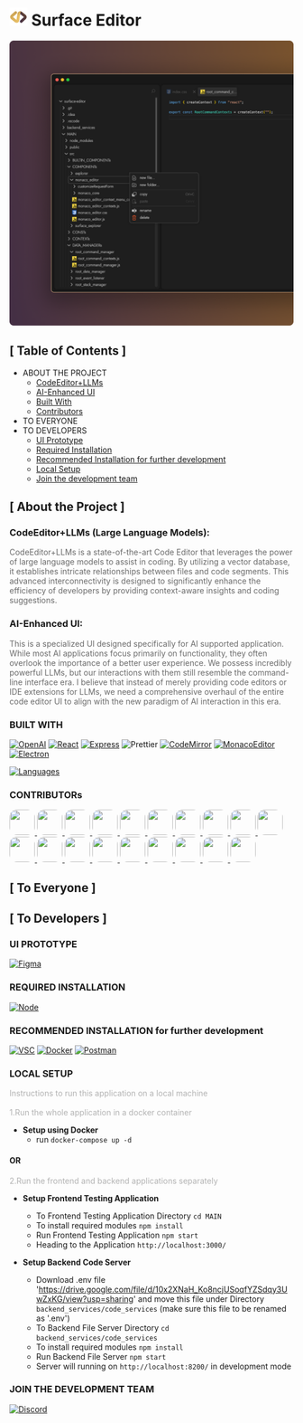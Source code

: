 # <img src="./MAIN/assets/logos/logo_mona_lisa_32.png"/> Surface Editor

![darwin32_demo_ui](./MAIN/assets/images/darwin32_demo_ui.png)

## [ Table of Contents ]

- ABOUT THE PROJECT
  - [CodeEditor+LLMs](#codeeditor-llms)
  - [AI-Enhanced UI](#ai-enhanced-ui)
  - [Built With](#built-with)
  - [Contributors](#contributors)
- TO EVERYONE
- TO DEVELOPERS
  - [UI Prototype](#ui-prototype)
  - [Required Installation](#required-installation)
  - [Recommended Installation for further development](#recommended-installation)
  - [Local Setup](#local-setup)
  - [Join the development team](#)

## [ About the Project ]

### <a id="codeeditor-llms"></a>CodeEditor+LLMs (Large Language Models):

<span style="opacity: 0.64">CodeEditor+LLMs is a state-of-the-art Code Editor that leverages the power of large language models to assist in coding. By utilizing a vector database, it establishes intricate relationships between files and code segments. This advanced interconnectivity is designed to significantly enhance the efficiency of developers by providing context-aware insights and coding suggestions.</span>

### <a id="ai-enhanced-ui"></a>AI-Enhanced UI:

<span style="opacity: 0.64">This is a specialized UI designed specifically for AI supported application. While most AI applications focus primarily on functionality, they often overlook the importance of a better user experience. We possess incredibly powerful LLMs, but our interactions with them still resemble the command-line interface era. I believe that instead of merely providing code editors or IDE extensions for LLMs, we need a comprehensive overhaul of the entire code editor UI to align with the new paradigm of AI interaction in this era.</span>

### <a id="built-with"></a>BUILT WITH

<!-- [![Github][Github-shield]][Github-url] -->
<!-- [![Node][Node-shield]][Node-install] -->
<!-- [![MongoDB][MongoDB-shield]][MongoDB-install] -->
<!-- [![Figma][Figma-shield]][Figma-url] -->
<!-- [![VSC][VSC-shield]][VSC-install] -->
<!-- [![Nodemon][Nodemon-shield]][Nodemon-url] -->

[![OpenAI][OpenAI-shield]][OpenAI-url]
[![React][React-shield]][React-url]
[![Express][Express-shield]][Express-url]
![Prettier][Prettier-shield]
[![CodeMirror][CodeMirror-shield]][CoderMirror-url]
[![MonacoEditor][MonacoEditor-shield]][MonacoEditor-url]
[![Electron][Electron-shield]][Electron-url]

[![Languages](https://skillicons.dev/icons?i=js,html,css,python)](https://skillicons.dev)

### <a id="contributors"></a>CONTRIBUTORs

<a href="https://github.com/haoxiang-xu">
  <img src="https://github.com/haoxiang-xu.png" width="45" height="45" style="border-radius: 30%; border: 0px solid #181818;">
</a>
<a href="https://github.com/XinquanGe">
  <img src="https://github.com/XinquanGe.png" width="45" height="45" style="border-radius: 30%; border: 0px solid #181818;">
</a>
<a href="https://github.com/WenruiChen">
  <img src="https://github.com/WenruiChen.png" width="45" height="45" style="border-radius: 30%; border: 0px solid #181818;">
</a>
<a href="https://github.com/GorgeousGrace">
  <img src="https://github.com/GorgeousGrace.png" width="45" height="45" style="border-radius: 30%; border: 0px solid #181818;">
</a>
<a href="https://github.com/fountainfang">
  <img src="https://github.com/fountainfang.png" width="45" height="45" style="border-radius: 30%; border: 0px solid #181818;">
</a>
<a href="https://github.com/William-316">
  <img src="https://github.com/William-316.png" width="45" height="45" style="border-radius: 30%; border: 0px solid #181818;">
</a>
<a href="https://github.com/skywalker007-cpu">
  <img src="https://github.com/skywalker007-cpu.png" width="45" height="45" style="border-radius: 30%; border: 0px solid #181818;">
</a>
<a href="https://github.com/7ito">
  <img src="https://github.com/7ito.png" width="45" height="45" style="border-radius: 30%; border: 0px solid #181818;">
</a>
<a href="https://github.com/andrewyang0620">
  <img src="https://github.com/andrewyang0620.png" width="45" height="45" style="border-radius: 30%; border: 0px solid #181818;">
</a>
<a href="https://github.com/BobbyZhu24">
  <img src="https://github.com/BobbyZhu24.png" width="45" height="45" style="border-radius: 30%; border: 0px solid #181818;">
</a>
<a href="https://github.com/duyiyang">
  <img src="https://github.com/duyiyang.png" width="45" height="45" style="border-radius: 30%; border: 0px solid #181818;">
</a>
<a href="https://github.com/KiritoLoh">
  <img src="https://github.com/KiritoLoh.png" width="45" height="45" style="border-radius: 30%; border: 0px solid #181818;">
</a>
<a href="https://github.com/lucas-xu51">
  <img src="https://github.com/lucas-xu51.png" width="45" height="45" style="border-radius: 30%; border: 0px solid #181818;">
</a>
</a>
<a href="https://github.com/prussia1891">
  <img src="https://github.com/prussia1891.png" width="45" height="45" style="border-radius: 30%; border: 0px solid #181818;">
</a>
</a>
<a href="https://github.com/Stevensayhello">
  <img src="https://github.com/Stevensayhello.png" width="45" height="45" style="border-radius: 30%; border: 0px solid #181818;">
</a>
</a>
<a href="https://github.com/Xinying-Q">
  <img src="https://github.com/Xinying-Q.png" width="45" height="45" style="border-radius: 30%; border: 0px solid #181818;">
</a>
</a>
<a href="https://github.com/yuan-yz-z">
  <img src="https://github.com/yuan-yz-z.png" width="45" height="45" style="border-radius: 30%; border: 0px solid #181818;">
</a>
</a>
<a href="https://github.com/Zecr">
  <img src="https://github.com/Zecr.png" width="45" height="45" style="border-radius: 30%; border: 0px solid #181818;">
</a>
<a href="https://github.com/zjy125">
  <img src="https://github.com/zjy125.png" width="45" height="45" style="border-radius: 30%; border: 0px solid #181818;">
</a>

## [ To Everyone ]

## [ To Developers ]

### <a id="ui-prototype"></a>UI PROTOTYPE

[![Figma][Figma-page-shield]][Figma-page]

### <a id="required-installation"></a>REQUIRED INSTALLATION

[![Node][Node-download-shield]][Node-install]

### <a id="recommended-installation"></a>RECOMMENDED INSTALLATION for further development

[![VSC][VSC-download-shield]][VSC-install]
[![Docker][Docker-download-shield]][Docker-install]
[![Postman][Postman-download-shield]][Postman-install]

<!-- [![MongoDB][MongoDB-download-shield]][MongoDB-install] -->

### <a id="local-setup"></a>LOCAL SETUP

<span style="opacity: 0.32">Instructions to run this application on a local machine</span><br><br>
<span style="opacity: 0.32">1.Run the whole application in a docker container</span>

- **Setup using Docker**
  - run `docker-compose up -d`

#### OR

<span style="opacity: 0.32">2.Run the frontend and backend applications separately</span>

- **Setup Frontend Testing Application**

  - To Frontend Testing Application Directory `cd MAIN`
  - To install required modules `npm install`
  - Run Frontend Testing Application `npm start`
  - Heading to the Application `http://localhost:3000/`

- **Setup Backend Code Server**

  - Download .env file 'https://drive.google.com/file/d/10x2XNaH_Ko8ncjUSoqfYZSdqy3UwZxKG/view?usp=sharing' and move this file under Directory `backend_services/code_services` (make sure this file to be renamed as '.env')
  - To Backend File Server Directory `cd backend_services/code_services`
  - To install required modules `npm install`
  - Run Backend File Server `npm start`
  - Server will running on `http://localhost:8200/` in development mode

### <a id="join-the-team"></a>JOIN THE DEVELOPMENT TEAM

[![Discord][Discord-shield]][Discord-url]

[vscode-repo-shield]: https://img.shields.io/badge/Open_With_Visual_Studio_Code-222222?style=for-the-badge&logo=VisualStudioCode&logoColor=FFFFFF&labelColor=007ACC
[vscode-repo-url]: git-client://clone?repo=https%3A%2F%2Fgithub.com%2Fhaoxiang-xu%2Fvecoder
[Github-shield]: https://img.shields.io/badge/Github-222222?style=for-the-badge&logo=Github&logoColor=FFFFFF&labelColor=181717
[Github-url]: https://github.com/
[Figma-shield]: https://img.shields.io/badge/Figma-222222?style=for-the-badge&logo=Figma&logoColor=000000&labelColor=F24E1E
[Figma-url]: https://www.figma.com/
[OpenAI-shield]: https://img.shields.io/badge/OpenAI-222222?style=for-the-badge&logo=OpenAI&logoColor=FFFFFF&labelColor=412991
[OpenAI-url]: https://openai.com/
[React-shield]: https://img.shields.io/badge/React-222222?style=for-the-badge&logo=React&logoColor=000000&labelColor=61DAFB
[React-url]: https://react-cn.github.io/react/index.html
[Node-shield]: https://img.shields.io/badge/Node.js-222222?style=for-the-badge&logo=Node.js&logoColor=FFFFFF&labelColor=339933
[Node-download-shield]: https://img.shields.io/badge/Node.js-v18.2.0-222222?style=for-the-badge&logo=Node.js&logoColor=FFFFFF&labelColor=339933
[Node-install]: https://nodejs.org/en/download
[MongoDB-shield]: https://img.shields.io/badge/MongoDB-222222?style=for-the-badge&logo=MongoDB&logoColor=ffffff&labelColor=47A248
[MongoDB-download-shield]: https://img.shields.io/badge/MongoDB-v1.10.6-222222?style=for-the-badge&logo=MongoDB&logoColor=FFFFFF&labelColor=47A248
[MongoDB-install]: https://www.mongodb.com/try/download/community
[Figma-page-shield]: https://img.shields.io/badge/Figma-UIPrototype-222222?style=for-the-badge&logo=Figma&logoColor=FFFFFF&labelColor=F24E1E
[Figma-page]: https://www.figma.com/file/IbzJCuwGLDJ18cluXIt2CF/COMPONENTS_DESIGN?type=design&node-id=0%3A1&mode=design&t=ZaaoGH6wUChQICuO-1
[VSC-shield]: https://img.shields.io/badge/Visual_Studio_Code-222222?style=for-the-badge&logo=VisualStudioCode&logoColor=FFFFFF&labelColor=007ACC
[VSC-download-shield]: https://img.shields.io/badge/Visual_Studio_Code-v1.81.1-222222?style=for-the-badge&logo=VisualStudioCode&logoColor=FFFFFF&labelColor=007ACC
[VSC-install]: https://code.visualstudio.com/download
[Postman-download-shield]: https://img.shields.io/badge/Postman-v10.17.4-222222?style=for-the-badge&logo=Postman&logoColor=FFFFFF&labelColor=FF6C37
[Postman-install]: https://www.postman.com/downloads/
[Docker-download-shield]: https://img.shields.io/badge/Docker-v4.20.1-222222?style=for-the-badge&logo=Docker&logoColor=FFFFFF&labelColor=2496ED
[Docker-install]: https://www.docker.com/products/docker-desktop/
[Prettier-shield]: https://img.shields.io/badge/Prettier-222222?style=for-the-badge&logo=Prettier&logoColor=000000&labelColor=F7B93E
[intellijIdea-shield]: https://img.shields.io/badge/intellij_Idea-222222?style=for-the-badge&logo=intellijIdea&logoColor=000000&labelColor=0774EA
[CodeMirror-shield]: https://img.shields.io/badge/codemirror-222222?style=for-the-badge&logo=codemirror&logoColor=000000&labelColor=D30707
[CoderMirror-url]: https://codemirror.net/
[MonacoEditor-shield]: https://img.shields.io/badge/monaco_Editor-222222?style=for-the-badge&logo=visualstudiocode&logoColor=FFFFFF&labelColor=68217A
[MonacoEditor-url]: https://microsoft.github.io/monaco-editor/
[Electron-shield]: https://img.shields.io/badge/Electron-222222?style=for-the-badge&logo=Electron&logoColor=000000&labelColor=47848F
[Electron-url]: https://www.electronjs.org/
[Nodemon-shield]: https://img.shields.io/badge/Nodemon-222222?style=for-the-badge&logo=Nodemon&logoColor=000000&labelColor=76D04B
[Nodemon-url]: https://www.npmjs.com/package/nodemon
[Express-shield]: https://img.shields.io/badge/Express-222222?style=for-the-badge&logo=Express&logoColor=000000&labelColor=FFFFFF
[Express-url]: https://expressjs.com/
[Discord-shield]: https://img.shields.io/badge/Discord-222222?style=for-the-badge&logo=Discord&logoColor=FFFFFF&labelColor=5865F2
[Discord-url]: https://discord.gg/3eQmMBAD
